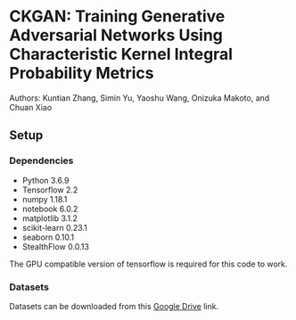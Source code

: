 # CKGAN: Training Generative Adversarial Networks Using Characteristic Kernel Integral Probability Metrics

Authors: Kuntian Zhang, Simin Yu, Yaoshu Wang, Onizuka Makoto, and Chuan Xiao

## Setup

### Dependencies

- Python            3.6.9
- Tensorflow      2.2
- numpy            1.18.1 
- notebook        6.0.2    
- matplotlib        3.1.2  
- scikit-learn       0.23.1
- seaborn            0.10.1
- StealthFlow       0.0.13 

The GPU compatible version of tensorflow is required for this code to work.

### Datasets

Datasets can be downloaded from this [Google Drive](https://drive.google.com/drive/folders/137ziG0n7XzReYhQBZRD4i4ACpxZPRTU2?usp=sharing) link.





